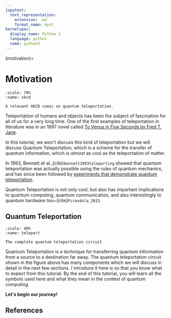 ```yaml
---
jupytext:
  text_representation:
    extension: .md
    format_name: myst
kernelspec:
  display_name: Python 3
  language: python
  name: python3
---
```


(motivation)=

# Motivation

```{figure} /_static/xkcd.png
:scale: 70%
:name: xkcd 

A relevant XKCD comic on quantum teleportation. 
```

Teleportation of humans and objects has been the subject of fascination for all of us for a very long time. One of the first examples of teleportation in literature was in an 1897 novel called [To Venus in Five Seconds by Fred T. Jane](https://en.wikipedia.org/wiki/To_Venus_in_Five_Seconds).  

In this tutorial, we won't discuss this kind of teleportation but we will discuss Quantum Teleportation, which is a scheme for the transfer of quantum information, which is _almost_ as cool as the teleportation of matter.

In 1993, Bennett et al.,{cite}`bennett1993teleporting` showed that quantum teleportation was actually possible using the rules of quantum mechanics, and has since been followed by [experiments that demonstrate quantum teleportation](https://news.fnal.gov/2020/12/fermilab-and-partners-achieve-sustained-high-fidelity-quantum-teleportation/).

Quantum Teleportation is not only cool, but also has important implications to quantum computing, quantum communication, and also interestingly to quantum hardware too~{cite}`Pirandola_2015`. 

## Quantum Teleportation
```{figure} /_static/teleport.png
:scale: 40%
:name: teleport 

The complete quantum teleportation circuit  
```

Quantum Teleportation is a technique for transferring quantum information from a source to a destination far away. The quantum teleportation circuit shown in the figure above has many components which we will discuss in detail in the next few sections. I introduce it here is so that you know what to expect from this tutorial. By the end of this tutorial, you will learn all the symbols used here and what they mean in the context of quantum computing.

**Let's begin our journey!**

## References

```{bibliography} ../_bibliography/references.bib

```